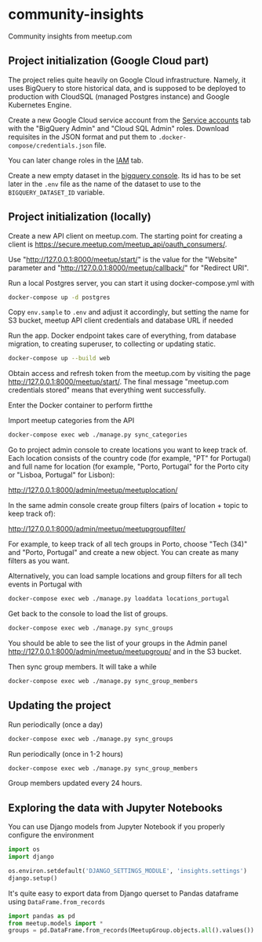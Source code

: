 # community-insights

Community insights from meetup.com

## Project initialization (Google Cloud part)

The project relies quite heavily on Google Cloud infrastructure. Namely, it uses
BigQuery to store historical data, and is supposed to be deployed to production
with CloudSQL (managed Postgres instance) and Google Kubernetes Engine.

Create a new Google Cloud service account from the
[Service accounts](https://console.cloud.google.com/iam-admin/serviceaccounts/create) tab
with the "BigQuery Admin" and "Cloud SQL Admin" roles. Download requisites in
the JSON format and put them to `.docker-compose/credentials.json` file.

You can later change roles in the
[IAM](https://console.cloud.google.com/iam-admin/iam) tab.

Create a new empty dataset in the [bigquery console](https://console.cloud.google.com/bigquery).
Its id has to be set later in the `.env` file as the name of the dataset to use
to the `BIGQUERY_DATASET_ID` variable.


## Project initialization (locally)

Create a new API client on meetup.com. The starting point for creating
a client is https://secure.meetup.com/meetup_api/oauth_consumers/.

Use "http://127.0.0.1:8000/meetup/start/" is the value for the "Website"
parameter and "http://127.0.0.1:8000/meetup/callback/" for "Redirect URI".


Run a local Postgres server, you can start it using docker-compose.yml with 

```bash
docker-compose up -d postgres
```
 
Copy `env.sample` to `.env` and adjust it accordingly, but setting the name for
S3 bucket, meetup API client credentials and database URL if needed

Run the app. Docker endpoint takes care of everything, from database migration,
to creating superuser, to collecting or updating static.

```bash
docker-compose up --build web
```

Obtain access and refresh token from the meetup.com by visiting the
page http://127.0.0.1:8000/meetup/start/. The final message
"meetup.com credentials stored" means that everything went successfully.

Enter the Docker container to perform firtthe

Import meetup categories from the API

```bash
docker-compose exec web ./manage.py sync_categories
```

Go to project admin console to create locations you want to keep track of.
Each location consists of the country code (for example, "PT" for Portugal)
and full name for location (for example, "Porto, Portugal" for the Porto city
or "Lisboa, Portugal" for Lisbon):

http://127.0.0.1:8000/admin/meetup/meetuplocation/

In the same admin console create group filters (pairs of location + topic to
keep track of):

http://127.0.0.1:8000/admin/meetup/meetupgroupfilter/

For example, to keep track of all tech groups in Porto, choose "Tech (34)" and
"Porto, Portugal" and create a new object. You can create as many filters as
you want.

Alternatively, you can load sample locations and group filters for all tech
events in Portugal with

```bash
docker-compose exec web ./manage.py loaddata locations_portugal
```

Get back to the console to load the list of groups.

```bash
docker-compose exec web ./manage.py sync_groups
```

You should be able to see the list of your groups in
the Admin panel http://127.0.0.1:8000/admin/meetup/meetupgroup/ and in the 
S3 bucket.

Then sync group members. It will take a while

```bash
docker-compose exec web ./manage.py sync_group_members
```

## Updating the project

Run periodically (once a day)

```bash
docker-compose exec web ./manage.py sync_groups
```

Run periodically (once in 1-2 hours)

```bash
docker-compose exec web ./manage.py sync_group_members
```

Group members updated every 24 hours.


## Exploring the data with Jupyter Notebooks

You can use Django models from Jupyter Notebook if you properly configure
the environment

```python
import os
import django

os.environ.setdefault('DJANGO_SETTINGS_MODULE', 'insights.settings')
django.setup()
```

It's quite easy to export data from Django querset to Pandas dataframe using
`DataFrame.from_records`

```python
import pandas as pd
from meetup.models import *
groups = pd.DataFrame.from_records(MeetupGroup.objects.all().values())
```
